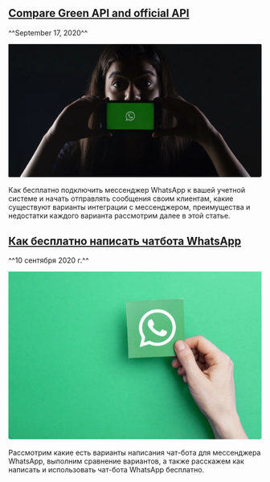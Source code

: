 #

## [Compare Green API and official API](sravnivaem-green-api-i-officialnij-api.md) 
^^September 17, 2020^^

![Compare Green API and official API](assets/sravnivaem-green-api-i-officialnij-api.png)

Как бесплатно подключить мессенджер WhatsApp к вашей учетной системе и начать отправлять сообщения своим клиентам, какие существуют варианты интеграции с мессенджером, преимущества и недостатки каждого варианта рассмотрим далее в этой статье.

## [Как бесплатно написать чатбота WhatsApp](kak-besplatno-napisat-chatbota-whatsapp.md) 
^^10 сентября 2020 г.^^

![Как бесплатно написать чатбота WhatsApp](assets/kak-besplatno-napisat-chatbota-whatsapp.png)

Рассмотрим какие есть варианты написания чат-бота для мессенджера WhatsApp, выполним сравнение вариантов, а также расскажем как написать и использовать чат-бота WhatsApp бесплатно.
